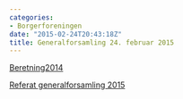 ```yaml
---
categories:
- Borgerforeningen
date: "2015-02-24T20:43:18Z"
title: Generalforsamling 24. februar 2015
---
```


[Beretning2014  ](/images/uploads/2015/11/Beretning2014.pdf)

[Referat generalforsamling 2015](/images/uploads/2015/02/Referat-generalforsamling-2015.pdf)